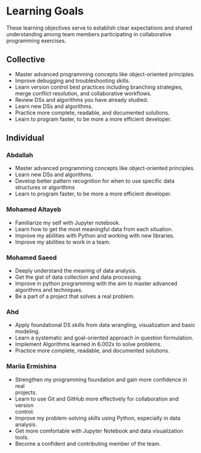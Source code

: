 # Learning Goals

These learning objectives serve to establish clear expectations and shared
understanding among team members participating in collaborative programming exercises.

## Collective

- Master advanced programming concepts like object-oriented principles.
- Improve debugging and troubleshooting skills.
- Learn version control best practices including
branching strategies, merge conflict resolution, and collaborative workflows.
- Review DSs and algorithms you have already studied.
- Learn new DSs and algorithms.
- Practice more complete, readable, and documented solutions.
- Learn to program faster, to be more a more efficient developer.

## Individual

### Abdallah

- Master advanced programming concepts like object-oriented principles.
- Learn new DSs and algorithms.
- Develop better pattern recognition for when to use specific data
structures or algorithms
- Learn to program faster, to be more a more efficient developer.

### Mohamed Altayeb

- Familiarize my self with Jupyter notebook.
- Learn how to get the most meaningful data from each situation.
- Improve my abilities with Python and working with new libraries.
- Improve my abilities to work in a team.

### Mohamed Saeed

- Deeply understand the meaning of data analysis.
- Get the gist of data collection and data processing.
- Improve in python programming with the aim to master advanced algorithms and techniques.
- Be a part of a project that solves a real problem.

### Ahd

- Apply foundational DS skills from data wrangling, visualization and basic modeling.
- Learn a systematic and goal-oriented approach in question formulation.
- Implement Algorithms learned in 6.002x to solve problems.
- Practice more complete, readable, and documented solutions.

### Mariia Ermishina

- Strengthen my programming foundation and gain more confidence in real  
  projects.  
- Learn to use Git and GitHub more effectively for collaboration and version  
  control.  
- Improve my problem-solving skills using Python, especially in data analysis.  
- Get more comfortable with Jupyter Notebook and data visualization tools.  
- Become a confident and contributing member of the team.

